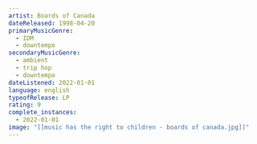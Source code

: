 ```yaml
---
artist: Boards of Canada
dateReleased: 1998-04-20
primaryMusicGenre:
  - IDM
  - downtempo
secondaryMusicGenre:
  - ambient
  - trip hop
  - downtempo
dateListened: 2022-01-01
language: english
typeofRelease: LP
rating: 9
complete_instances:
  - 2022-01-01
image: "[[music has the right to children - boards of canada.jpg]]"
---
```


